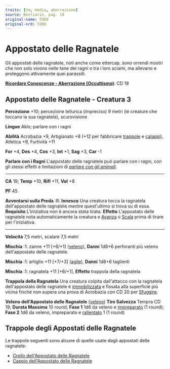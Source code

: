 ```yaml
---
traits: [nm, media, aberrazione]
source: Bestiario, pag. 19
original-name: TODO
original-srd: TODO
---
```


# Appostato delle Ragnatele

Gli appostati delle ragnatele, noti anche come ettercap, sono orrendi mostri che
non solo vivono nelle tane dei ragni o tra i loro sciami, ma allevano e
proteggono attivamente quei parassiti.

**[Ricordare Conoscenze - Aberrazione (Occultismo)](/azioni/ricordare-conoscenze)**:
CD 18

## Appostato delle Ragnatele - Creatura 3

**Percezione** +10; percezione tellurica (impreciso) 9 metri (le creature che
toccano la sua ragnatela), scurovisione

**Lingue** Aklo; parlare con i ragni

**Abilità** Acrobazia +9, Artigianato +8 (+12 per fabbricare
[trappole](/tratti/trappola) e [calappi](/tratti/calappio)), Atletica +9,
Furtività +11

**For** +4, **Des** +4, **Cos** +3, **Int** +1, **Sag** +3, **Car** -1

**Parlare con i Ragni** L'appostato delle ragnatele può parlare con i ragni, con
gli stessi effetti e limitazioni di
_[parlare con gli animali](/incantesimi/parlare-con-gli-animali)_.

---

**CA** 19; **Temp** +10, **Rifl** +11, **Vol** +8

**PF** 45

**Avventarsi sulla Preda** :R: **Innesco** Una creatura tocca la ragnatela
dell'appostato delle ragnatele mentre quest'ultimo si trova su di essa.
**Requisito** L'iniziativa non è ancora stata tirata. **Effetto** L'appostato
delle ragnatele nota automaticamente la creatura e [Avanza](/azioni/avanzare) o
[Scala](/azioni/scalare) prima di tirare per l'iniziativa.

---

**Velocità** 7,5 metri, scalare 7,5 metri

**Mischia** :1: zanne +11 \[+6/+1] ([veleno](/tratti/veleno)), **Danni** 1d8+6
perforanti più veleno dell'appostato delle ragnatele

**Mischia** :1: artiglio +11 \[+7/+3] ([agile](/tratti/agile)), **Danni** 1d8+6
taglienti

**Mischia** :1: ragnatela +11 \[+6/+1], **Effetto** trappola della ragnatela

**Trappola della Ragnatela** Una creatura colpita dall'attacco con la ragnatela
dell'appostato delle ragnatele è [immobilizzata](/condizioni/immobilizzato) e
fissata alla superficie più vicina finché non supera una prova di Acrobazia con
CD 20 per [Sfuggire](/azioni/sfuggire).

**Veleno dell'Appostato delle Ragnatele** ([veleno](/tratti/veleno)) **Tiro
Salvezza** Tempra CD 19; **Durata Massima** 10 round; **Fase 1** 1d6 da veleno e
[impreparato](/condizioni/impreparato) (1 round); **Fase 2** 1d6 da veleno,
impreparato e [rallentato](/condizioni/rallentato) 1 (1 round)

## **Trappole degli Appostati delle Ragnatele**

Le trappole seguenti sono alcune di quelle usate dagli appostati delle
ragnatele:

- [Crollo dell'Appostato delle Ragnatele](/pericoli/crollo-dellappostato-delle-ragnatele)
- [Cappio dell'Appostato delle Ragnatele](/pericoli/cappio-dellappostato-delle-ragnatele)
